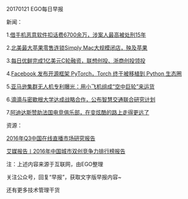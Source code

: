 20170121 EGO每日早报

新闻：

1.[借手机恶意软件扣话费6700余万，涉案人最高被处刑15年](http://tech.qq.com/a/20170120/033874.html)

2.[北美最大苹果零售连锁Simply Mac大规模闭店，殃及苹果](http://tech.qq.com/a/20170120/032689.html)

3.[每日优鲜完成1亿美元C轮融资，联想创投、浙商创投领投](http://tech.huanqiu.com/news/2017-01/9992417.html)

4.[Facebook 发布开源框架 PyTorch，Torch 终于被移植到 Python 生态圈](http://www.toutiao.com/i6377636867742892545/)

5.[亚马逊集群无人机专利曝光：用小飞机组成“空中巨轮”来运货](http://www.leiphone.com/news/201701/a2Ti9pJtyiXWJYyG.html)

6.[滴滴与密歇根大学达成战略合作，公布智慧交通联合研究计划](http://36kr.com/p/5062473.html)

7.[阿迪达斯赞助法国电竞俱乐部，在变炫酷的路上走得更远了](http://36kr.com/p/5062471.html)

资源：

[2016年Q3中国在线直播市场研究报告](http://www.iimedia.cn/1483495179118221l5.pdf)

[艾媒报告丨2016年中国城市双创竞争力排行榜报告](http://www.iimedia.cn/148222232122026470.pdf)

注：上述内容来源于互联网，由EGO整理

关注公众号，回复“早报”，获取文字版早报内容~

还有更多技术管理干货
